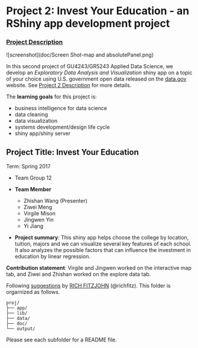 # Project 2: Invest Your Education - an RShiny app development project

### [Project Description](doc/project2_desc.md)

![screenshot](doc/Screen Shot-map and absolutePanel.png)

In this second project of GU4243/GR5243 Applied Data Science, we develop an *Exploratory Data Analysis and Visualization* shiny app on a topic of your choice using U.S. government open data released on the [data.gov](https://data.gov/) website. See [Project 2 Description](project2_desc.md) for more details.  

The **learning goals** for this project is:

- business intelligence for data science
- data cleaning
- data visualization
- systems development/design life cycle
- shiny app/shiny server



## Project Title: Invest Your Education
Term: Spring 2017

+ Team Group 12
+ **Team Member**
	+ Zhishan Wang (Presenter)
	+ Ziwei Meng
	+ Virgile Mison
	+ Jingwen Yin
	+ Yi Jiang

+ **Project summary**: This shiny app helps choose the college by location, tuition, majors and we can visualize several key features of each school. It also analyzes the possible factors that can influence the investment in education by linear regression.

**Contribution statement**: Virgile and Jingwen worked on the interactive map tab, and Ziwei and Zhishan worked on the explore data tab.

Following [suggestions](http://nicercode.github.io/blog/2013-04-05-projects/) by [RICH FITZJOHN](http://nicercode.github.io/about/#Team) (@richfitz). This folder is orgarnized as follows.

```
proj/
├── app/
├── lib/
├── data/
├── doc/
└── output/
```

Please see each subfolder for a README file.

